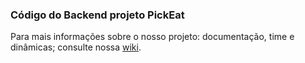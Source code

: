 ### Código do Backend projeto PickEat

Para mais informações sobre o nosso projeto: documentação, time e dinâmicas; consulte nossa [wiki](https://github.com/Desenho-2018-2/Documentation/wiki).
